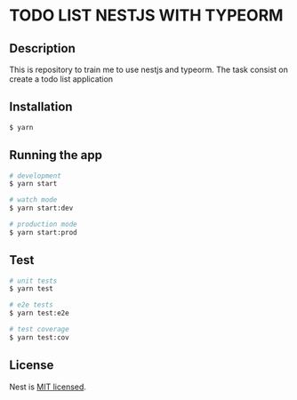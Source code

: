 # TODO LIST NESTJS WITH TYPEORM

## Description

This is repository to train me to use nestjs and typeorm. The task consist on create a todo list application

## Installation

```bash
$ yarn
```

## Running the app

```bash
# development
$ yarn start

# watch mode
$ yarn start:dev

# production mode
$ yarn start:prod
```

## Test

```bash
# unit tests
$ yarn test

# e2e tests
$ yarn test:e2e

# test coverage
$ yarn test:cov
```


## License

Nest is [MIT licensed](LICENSE).
